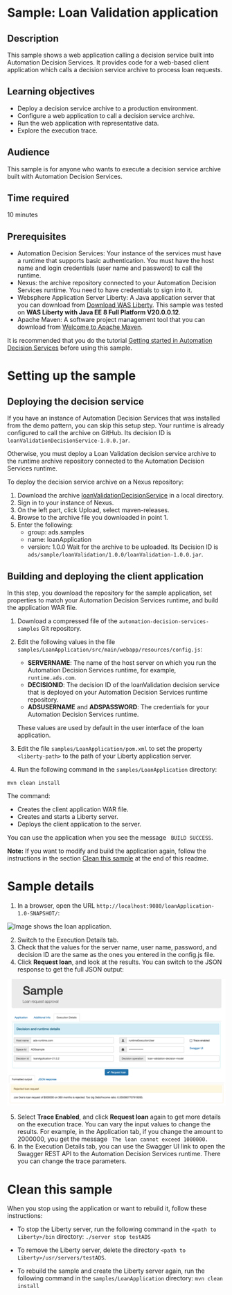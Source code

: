 # Sample: Loan Validation application

## Description
This sample shows a web application calling a decision service built into Automation Decision Services. It provides code for a web-based client application which calls a decision service archive to process loan requests. 

## Learning objectives
- Deploy a decision service archive to a production environment.
- Configure a web application to call a decision service archive.
- Run the web application with representative data.
- Explore the execution trace.

## Audience

This sample is for anyone who wants to execute a decision service archive built with Automation Decision Services.

## Time required

10 minutes

## Prerequisites
- Automation Decision Services: Your instance of the services must have a runtime that supports basic authentication. You must have the host name and login credentials (user name and password) to call the runtime.
- Nexus: the archive repository connected to your Automation Decision Services runtime. You need to have credentials to sign into it.
- Websphere Application Server Liberty: A Java application server that you can download from [Download WAS Liberty](https://developer.ibm.com/wasdev/downloads/). This sample was tested on **WAS Liberty with Java EE 8 Full Platform V20.0.0.12**.
- Apache Maven: A software project management tool that you can download from [Welcome to Apache Maven](https://maven.apache.org).

It is recommended that you do the tutorial [Getting started in Automation Decision Services](https://www.ibm.com/support/knowledgecenter/SSYHZ8_20.0.x/com.ibm.dba.aid/gs_ddesigner_topics/dba_ddesigner_intro.html) before using this sample.

# Setting up the sample
## Deploying the decision service
If you have an instance of Automation Decision Services that was installed from the demo pattern, you can skip this setup step. Your runtime is already configured to call the archive on GitHub. Its decision ID is `loanValidationDecisionService-1.0.0.jar`.

Otherwise, you must deploy a Loan Validation decision service archive to the runtime archive repository connected to the Automation Decision Services runtime.

To deploy the decision service archive on a Nexus repository:

1. Download the archive [loanValidationDecisionService](https://github.com/icp4a/automation-decision-services-samples/tree/20.0.3/archives/loanValidationDecisionService-1.0.0.jar)  in a local directory.
2. Sign in to your instance of Nexus.
3. On the left part, click Upload, select maven-releases.
3. Browse to the archive file you downloaded in point 1.
4. Enter the following:
   - group: ads.samples
   - name: loanApplication
   - version: 1.0.0
Wait for the archive to be uploaded. Its Decision ID is `ads/sample/loanValidation/1.0.0/loanValidation-1.0.0.jar`.

## Building and deploying the client application
In this step, you download the repository for the sample application, set properties to match your Automation Decision Services runtime, and build the application WAR file.

1. Download a compressed file of the `automation-decision-services-samples` Git repository.
2. Edit the following values in the file `samples/LoanApplication/src/main/webapp/resources/config.js`:
   - **SERVERNAME**: The name of the host server on which you run the Automation Decision Services runtime, for example, `runtime.ads.com`.
   - **DECISIONID**: The decision ID of the loanValidation decision service that is deployed on your Automation Decision Services runtime repository.
   - **ADSUSERNAME** and **ADSPASSWORD**: The credentials for your Automation Decision Services runtime.

   These values are used by default in the user interface of the loan application.
3. Edit the file `samples/LoanApplication/pom.xml` to set the property `<liberty-path>` to the path of your Liberty application server.
4. Run the following command in the `samples/LoanApplication` directory:
```
mvn clean install
```
 The command:
 
 - Creates the client application WAR file.
 - Creates and starts a Liberty server.
 - Deploys the client application to the server.

You can use the application when you see the message ``` BUILD SUCCESS```.

**Note:** If you want to modify and build the application again, follow the instructions in the section [Clean this sample](https://github.com/dba/automation-decision-services-samples/tree/20.0.3/samples/LoanApplication#clean-this-sample) at the end of this readme.

# Sample details
1. In a browser, open the URL ```http://localhost:9080/loanApplication-1.0-SNAPSHOT/```:

![Image shows the loan application.](images/loanApplication.png)

2. Switch to the Execution Details tab.
3. Check that the values for the server name, user name, password, and decision ID are the same as the ones you entered in the config.js file.
4. Click **Request loan**, and look at the results. You can switch to the JSON response to get the full JSON output:

![Image shows the loan application.](images/loanApplicationWithResponse.png)

5. Select **Trace Enabled**, and click **Request loan** again to get more details on the execution trace. You can vary the input values to change the results. For example, in the Application tab, if you change the amount to 2000000, you get the message ``` The loan cannot exceed 1000000.```
6. In the Execution Details tab, you can use the Swagger UI link to open the Swagger REST API to the Automation Decision Services runtime. There you can change the trace parameters.

# Clean this sample

When you stop using the application or want to rebuild it, follow these instructions:

- To stop the Liberty server, run the following command in the ```<path to Liberty>/bin``` directory: ```./server stop testADS ```
- To remove the Liberty server, delete the directory ```<path to Liberty>/usr/servers/testADS```.

- To rebuild the sample and create the Liberty server again, run the following command in the `samples/LoanApplication` directory: ```mvn clean install```         
            
